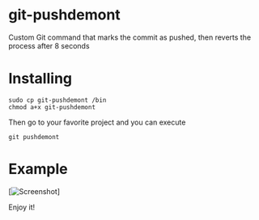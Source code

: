 # git-pushdemont
Custom Git command that marks the commit as pushed, then reverts the process after 8 seconds

# Installing

    sudo cp git-pushdemont /bin
    chmod a+x git-pushdemont
    
Then go to your favorite project and you can execute

    git pushdemont

# Example

[![Screenshot](https://github.com/voghDev/git-pushdemont/blob/master/screenshot.gif)]

Enjoy it!
